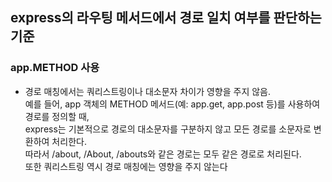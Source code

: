 ## express의 라우팅 메서드에서 경로 일치 여부를 판단하는 기준

### app.METHOD 사용

- 경로 매칭에서는 쿼리스트링이나 대소문자 차이가 영향을 주지 않음.<br>
  예를 들어, app 객체의 METHOD 메서드(예: app.get, app.post 등)를 사용하여 경로를 정의할 때, <br>
  express는 기본적으로 경로의 대소문자를 구분하지 않고 모든 경로를 소문자로 변환하여 처리한다. <br>
  따라서 /about, /About, /abouts와 같은 경로는 모두 같은 경로로 처리된다. <br>
  또한 쿼리스트링 역시 경로 매칭에는 영향을 주지 않는다 <br>
